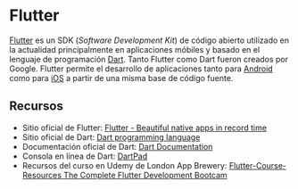 # Flutter
[Flutter](https://flutter.dev/) es un SDK (_Software Development Kit_) de código abierto utilizado en la actualidad principalmente en aplicaciones móbiles y basado en el lenguaje de programación [Dart](https://dart.dev/). Tanto Flutter como Dart fueron creados por Google. Flutter permite el desarrollo de aplicaciones tanto para [Android](https://www.android.com/) como para [iOS](https://www.apple.com/ios/) a partir de una misma base de código fuente.

## Recursos
* Sitio oficial de Flutter: [Flutter - Beautiful native apps in record time](https://flutter.dev/)
* Sitio oficial de Dart: [Dart programming language](https://dart.dev/)
* Documentación oficial de Dart: [Dart Documentation](https://dart.dev/guides)
* Consola en línea de Dart: [DartPad](https://dartpad.dartlang.org/)
* Recursos del curso en Udemy de London App Brewery: [Flutter-Course-Resources The Complete Flutter Development Bootcam](https://github.com/londonappbrewery/Flutter-Course-Resources)
